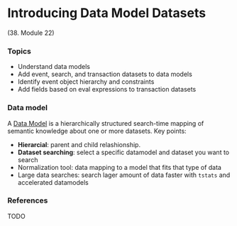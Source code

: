# Introducing Data Model Datasets

(38. Module 22)
### Topics
* Understand data models
* Add event, search, and transaction datasets to data models
* Identify event object hierarchy and constraints
* Add fields based on eval expressions to transaction datasets

### Data model
A [Data Model](https://docs.splunk.com/Documentation/Splunk/9.0.3/Knowledge/Aboutdatamodels) is a hierarchically structured search-time mapping of semantic knowledge about one or more datasets.
Key points:
* **Hierarcial**: parent and child relashionship.
* **Dataset searching**: select a specific datamodel and dataset you want to search
* Normalization tool: data mapping to a model that fits that type of data
* Large data searches: search lager amount of data faster with `tstats` and accelerated datamodels


### References
TODO
